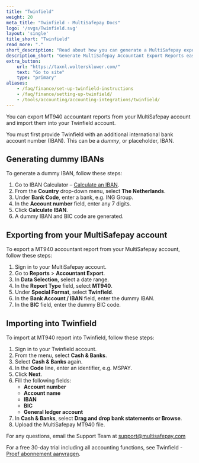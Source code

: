 ```yaml
---
title: "Twinfield"
weight: 20
meta_title: "Twinfield - MultiSafepay Docs"
logo: '/svgs/Twinfield.svg'
layout: 'single'
title_short: "Twinfield"
read_more: "."
short_description: "Read about how you can generate a MultiSafepay export and import to your Twinfield platform"
description_short: "Generate MultiSafepay Accountant Export Reports easily and import to your Twinfield bookkeeping system."
extra_button:
    url: "https://taxnl.wolterskluwer.com/" 
    text: "Go to site" 
    type: "primary"
aliases:
    - /faq/finance/set-up-twinfield-instructions
    - /faq/finance/setting-up-twinfield/
    - /tools/accounting/accounting-integrations/twinfield/
---
```


You can export MT940 accountant reports from your MultiSafepay account and import them into your Twinfield account. 

You must first provide Twinfield with an additional international bank account number (IBAN). This can be a _dummy_, or placeholder, IBAN.

## Generating dummy IBANs

To generate a dummy IBAN, follow these steps:

1. Go to IBAN Calculator – [Calculate an IBAN](https://www.ibancalculator.com/bic_und_iban.html). 
2. From the **Country** drop-down menu, select **The Netherlands**.
3. Under **Bank Code**, enter a bank, e.g. ING Group.
4. In the **Account number** field, enter any 7 digits.
5. Click **Calculate IBAN**.
6. A dummy IBAN and BIC code are generated.

## Exporting from your MultiSafepay account
To export a MT940 accountant report from your MultiSafepay account, follow these steps:

1. Sign in to your MultiSafepay account.
2. Go to **Reports** > **Accountant Export**. 
3. In **Data Selection**, select a date range.
4. In the **Report Type** field, select **MT940**.
5. Under **Special Format**, select **Twinfield**.
6. In the **Bank Account / IBAN** field, enter the dummy IBAN.
7. In the **BIC** field, enter the dummy BIC code.

## Importing into Twinfield
To import at MT940 report into Twinfield, follow these steps:

1. Sign in to your Twinfield account.
2. From the menu, select **Cash & Banks**.
3. Select **Cash & Banks** again.
4. In the **Code** line, enter an identifier, e.g. MSPAY.
5. Click **Next**.
6. Fill the following fields:
   - **Account number**
   - **Account name**
   - **IBAN**
   - **BIC**
   - **General ledger account**
7. In **Cash & Banks**, select **Drag and drop bank statements or Browse**.
8. Upload the MultiSafepay MT940 file.

For any questions, email the Support Team at <support@multisafepay.com>

For a free 30-day trial including all accounting functions, see Twinfield - [Proef abonnement aanvragen](https://e.wolterskluwer.com/proefabonnement-aanvragen).

